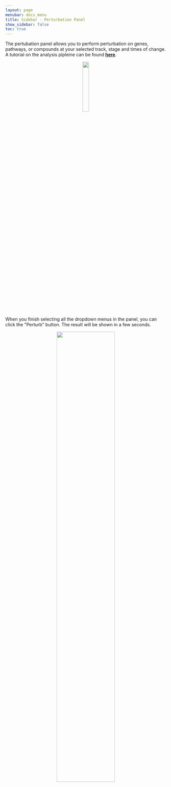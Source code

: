 ```yaml
---
layout: page
menubar: docs_menu
title: Sidebar - Perturbation Panel
show_sidebar: false
toc: true
---
```

The pertubation panel allows you to perform
perturbation on genes, pathways, or compounds
at your selected track, stage and times of change.
A tutorial on the analysis pipleine can be found
[**here**](../../../tutorials/tutorial_1/).
<p align="center">
    <img src="../../../../images/pert_panel.png" width="20%" />
</p>
When you finish selecting all the dropdown menus
in the panel, you can click the "Perturb"
button. The result will be shown in a few seconds.
<p align="center">
    <img src="../../../../images/pert_modal.png" width="60%" />
</p>